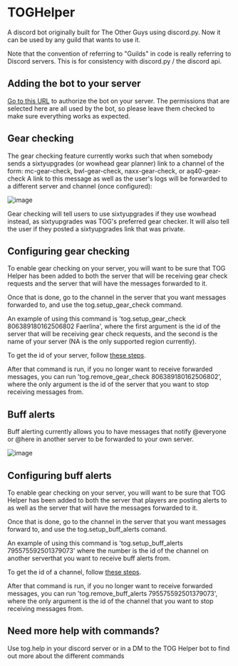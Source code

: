 # TOGHelper

A discord bot originally built for The Other Guys using discord.py. Now it can be used by any guild that wants to use it.

Note that the convention of referring to "Guilds" in code is really referring to Discord servers. This is for consistency with discord.py / the discord api.

## Adding the bot to your server
[Go to this URL](https://discord.com/api/oauth2/authorize?client_id=822262145412628521&permissions=199808&scope=bot) to authorize the bot on your server. The permissions that are selected here are all used by the bot, so please leave them checked to make sure everything works as expected.

## Gear checking
The gear checking feature currently works such that when somebody sends a sixtyupgrades (or wowhead gear planner) link to a channel of the form:
mc-gear-check, bwl-gear-check, naxx-gear-check, or aq40-gear-check
A link to this message as well as the user's logs will be forwarded to a different server and channel (once configured):

![image](https://user-images.githubusercontent.com/5596048/114349371-a8e68000-9b1c-11eb-9c15-8a1276ab20cc.png)


Gear checking will tell users to use sixtyupgrades if they use wowhead instead, as sixtyupgrades was TOG's preferred gear checker. It will also tell the user if they posted a sixtyupgrades link that was private.

## Configuring gear checking
To enable gear checking on your server, you will want to be sure that TOG Helper has been added to both the server that will be receiving gear check requests and the server that will have the messages forwarded to it.

Once that is done, go to the channel in the server that you want messages forwarded to, and use the tog.setup_gear_check command.

An example of using this command is 'tog.setup_gear_check 806389180162506802 Faerlina', where the first argument is the id of the server that will be receiving gear check requests, and the second is the name of your server (NA is the only supported region currently).

To get the id of your server, follow [these steps](https://support.discord.com/hc/en-us/articles/206346498-Where-can-I-find-my-User-Server-Message-ID).

After that command is run, if you no longer want to receive forwarded messages, you can run 'tog.remove_gear_check 806389180162506802', where the only argument is the id of the server that you want to stop receiving messages from.

## Buff alerts
Buff alerting currently allows you to have messages that notify @everyone or @here in another server to be forwarded to your own server.

![image](https://user-images.githubusercontent.com/5596048/114350177-b6503a00-9b1d-11eb-838d-6d5a63ccea87.png)


## Configuring buff alerts
To enable gear checking on your server, you will want to be sure that TOG Helper has been added to both the server that players are posting alerts to as well as the server that will have the messages forwarded to it.

Once that is done, go to the channel in the server that you want messages forward to, and use the tog.setup_buff_alerts comand.

An example of using this command is 'tog.setup_buff_alerts 795575592501379073' where the number is the id of the channel on another serverthat you want to receive buff alerts from.

To get the id of a channel, follow [these steps](https://support.discord.com/hc/en-us/articles/206346498-Where-can-I-find-my-User-Server-Message-ID).

After that command is run, if you no longer want to receive forwarded messages, you can run 'tog.remove_buff_alerts 795575592501379073', where the only argument is the id of the channel that you want to stop receiving messages from.



## Need more help with commands?
Use tog.help in your discord server or in a DM to the TOG Helper bot to find out more about the different commands
